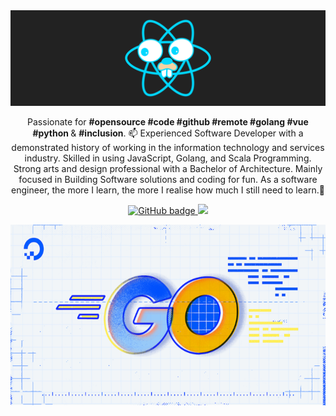 <img src="./go.png"/>

<p align="center">Passionate for <b>#opensource #code #github #remote #golang #vue #python </b> & <b>#inclusion</b>. 📫 Experienced Software Developer with a demonstrated history of working in the information technology and services industry. Skilled in using JavaScript, Golang, and Scala Programming. Strong arts and design professional with a Bachelor of Architecture. Mainly focused in Building Software solutions and coding for fun. As a software engineer, the more I learn, the more I realise how much I still need to learn.💬</p>

<p align="center">
  <a href="https://github.com/Xanik?tab=followers">
    <img src="https://img.shields.io/github/followers/Xanik?label=Followers&logo=GitHub&style=for-the-badge" alt="GitHub badge" />
  </a>
  <a href="http://twitter.com/xan_ik">
    <img src="https://img.shields.io/twitter/follow/xan_ik?label=Twitter&logo=twitter&style=for-the-badge" />
  </a>
</p>

<p align="center">
<img src="./Go_TutorialIllo_Social.png"
  alt="Size Limit comment in pull request about bundle size changes"
  width="686" height="289">
</p>
